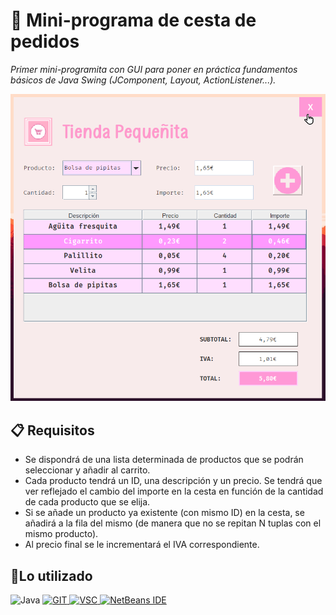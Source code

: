 # 🧺 Mini-programa de cesta de pedidos
_Primer mini-programita con GUI para poner en práctica fundamentos básicos de Java Swing (JComponent, Layout, ActionListener...)._

![Captura de pantalla del mini-programa "Tienda Pequeñita"](https://raw.githubusercontent.com/miguellrp/MiniCesta-GUI/main/Capturita_programa.png)

## 📋 Requisitos
* Se dispondrá de una lista determinada de productos que se podrán seleccionar y añadir al carrito.
* Cada producto tendrá un ID, una descripción y un precio. Se tendrá que ver reflejado el cambio del importe en la cesta en función de la cantidad de cada producto que se elija.
* Si se añade un producto ya existente (con mismo ID) en la cesta, se añadirá a la fila del mismo (de manera que no se repitan N tuplas con el mismo producto).
* Al precio final se le incrementará el IVA correspondiente.

## 📎Lo utilizado
![Java](https://img.shields.io/badge/java-%23ED8B00.svg?style=for-the-badge&logo=openjdk&logoColor=white)
[![GIT](https://img.shields.io/badge/GIT-E44C30?style=for-the-badge&logo=git&logoColor=white)
![VSC](https://img.shields.io/badge/Visual_Studio_Code-0078D4?style=for-the-badge&logo=visual%20studio%20code&logoColor=white)
![NetBeans IDE](https://img.shields.io/badge/NetBeansIDE-1B6AC6.svg?style=for-the-badge&logo=apache-netbeans-ide&logoColor=white)]()